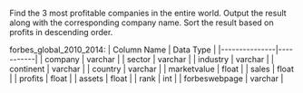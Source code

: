 Find the 3 most profitable companies in the entire world.
Output the result along with the corresponding company name.
Sort the result based on profits in descending order.

forbes_global_2010_2014:
| Column Name   | Data Type |
|---------------|-----------|
| company       | varchar   |
| sector        | varchar   |
| industry      | varchar   |
| continent     | varchar   |
| country       | varchar   |
| marketvalue   | float     |
| sales         | float     |
| profits       | float     |
| assets        | float     |
| rank          | int       |
| forbeswebpage | varchar   |

```

```
